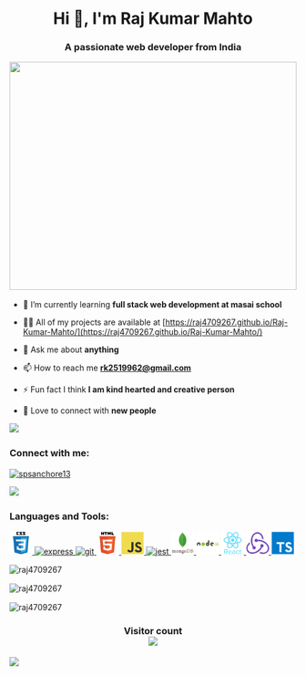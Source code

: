 <h1 align="center">Hi 👋, I'm Raj Kumar Mahto</h1>
<h3 align="center">A passionate web developer from India</h3>



<img src="https://www.arkasoftwares.com/blog/wp-content/uploads/2021/01/header_banner-2.jpg" height="400px" width="100%"/>


- 🌱 I’m currently learning **full stack web development at masai school**

- 👨‍💻 All of my projects are available at [https://raj4709267.github.io/Raj-Kumar-Mahto/](https://raj4709267.github.io/Raj-Kumar-Mahto/)

- 💬 Ask me about **anything**

- 📫 How to reach me **rk2519962@gmail.com**

- ⚡ Fun fact I think **I am kind hearted and creative person**
 
- 👯 Love to connect with **new people**

<img src="https://raw.githubusercontent.com/andreasbm/readme/master/assets/lines/colored.png">


<h3 align="left">Connect with me:</h3>
<p align="left">
<a href="https://www.linkedin.com/in/rajkumarmahto/" target="_blank"><img align="center" src="https://raw.githubusercontent.com/rahuldkjain/github-profile-readme-generator/master/src/images/icons/Social/linked-in-alt.svg" alt="spsanchore13" height="30" width="40" /></a>
</p>
<img src="https://raw.githubusercontent.com/andreasbm/readme/master/assets/lines/colored.png">

<h3 align="left">Languages and Tools:</h3>
<p align="left"> <a href="https://www.w3schools.com/css/" target="_blank" rel="noreferrer"> <img src="https://raw.githubusercontent.com/devicons/devicon/master/icons/css3/css3-original-wordmark.svg" alt="css3" width="40" height="40"/> </a> <a href="https://expressjs.com" target="_blank" rel="noreferrer"> <img src="https://miro.medium.com/max/828/1*XP-mZOrIqX7OsFInN2ngRQ.png" alt="express" width="100" height="40"/> </a> <a href="https://git-scm.com/" target="_blank" rel="noreferrer"> <img src="https://www.vectorlogo.zone/logos/git-scm/git-scm-icon.svg" alt="git" width="40" height="40"/> </a> <a href="https://www.w3.org/html/" target="_blank" rel="noreferrer"> <img src="https://raw.githubusercontent.com/devicons/devicon/master/icons/html5/html5-original-wordmark.svg" alt="html5" width="40" height="40"/> </a> <a href="https://developer.mozilla.org/en-US/docs/Web/JavaScript" target="_blank" rel="noreferrer"> <img src="https://raw.githubusercontent.com/devicons/devicon/master/icons/javascript/javascript-original.svg" alt="javascript" width="40" height="40"/> </a> <a href="https://jestjs.io" target="_blank" rel="noreferrer"> <img src="https://www.vectorlogo.zone/logos/jestjsio/jestjsio-icon.svg" alt="jest" width="40" height="40"/> </a> <a href="https://www.mongodb.com/" target="_blank" rel="noreferrer"> <img src="https://raw.githubusercontent.com/devicons/devicon/master/icons/mongodb/mongodb-original-wordmark.svg" alt="mongodb" width="40" height="40"/> </a> <a href="https://nodejs.org" target="_blank" rel="noreferrer"> <img src="https://raw.githubusercontent.com/devicons/devicon/master/icons/nodejs/nodejs-original-wordmark.svg" alt="nodejs" width="40" height="40"/> </a> <a href="https://reactjs.org/" target="_blank" rel="noreferrer"> <img src="https://raw.githubusercontent.com/devicons/devicon/master/icons/react/react-original-wordmark.svg" alt="react" width="40" height="40"/> </a> <a href="https://redux.js.org" target="_blank" rel="noreferrer"> <img src="https://raw.githubusercontent.com/devicons/devicon/master/icons/redux/redux-original.svg" alt="redux" width="40" height="40"/> </a> <a href="https://www.typescriptlang.org/" target="_blank" rel="noreferrer"> <img src="https://raw.githubusercontent.com/devicons/devicon/master/icons/typescript/typescript-original.svg" alt="typescript" width="40" height="40"/> </a> </p>

<p><img align="center" src="https://github-readme-stats.vercel.app/api/top-langs?username=raj4709267&show_icons=true&locale=en&layout=compact&theme=dark" alt="raj4709267" /></p>
<p> <img align="center" src="https://github-readme-streak-stats.herokuapp.com/?user=raj4709267&theme=dark" alt="raj4709267" /></p>
<div>
 <p><img align="center" src="https://github-readme-stats.vercel.app/api?username=raj4709267&show_icons=true&locale=en&theme=dark" alt="raj4709267" /> </p>  
</div>


<h3 align="center"> 
  Visitor count <br>
  <img src="https://profile-counter.glitch.me//Raj4709267/count.svg" />
</h3>

 <img  src="https://raw.githubusercontent.com/Trilokia/Trilokia/379277808c61ef204768a61bbc5d25bc7798ccf1/bottom_header.svg" />



